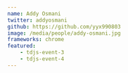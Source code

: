 ```yaml
---
name: Addy Osmani
twitter: addyosmani
github: https://github.com/yyx990803
image: /media/people/addy-osmani.jpg
frameworks: chrome
featured: 
    - tdjs-event-3
    - tdjs-event-4
---
```

